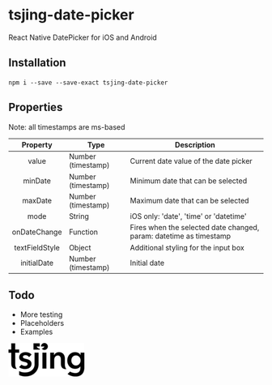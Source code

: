 # tsjing-date-picker
React Native DatePicker for iOS and Android

## Installation
```
npm i --save --save-exact tsjing-date-picker
```

## Properties
Note: all timestamps are ms-based

| Property | Type | Description |
|:----:|---|---|
|value|Number (timestamp)|Current date value of the date picker|
|minDate|Number (timestamp)|Minimum date that can be selected|
|maxDate|Number (timestamp)|Maximum date that can be selected|
|mode|String|iOS only: 'date', 'time' or 'datetime'|
|onDateChange|Function|Fires when the selected date changed, param: datetime as timestamp|
|textFieldStyle|Object|Additional styling for the input box|
|initialDate|Number (timestamp)|Initial date|

## Todo
* More testing
* Placeholders
* Examples

![Tsjing logo](./tsjing-logo.png)